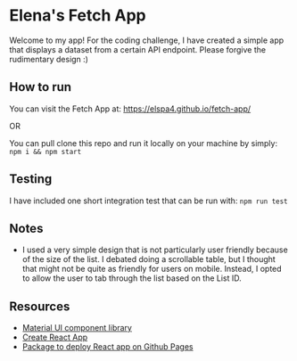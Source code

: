 # Elena's Fetch App

Welcome to my app! For the coding challenge, I have created a simple app that displays a dataset from a certain API endpoint. Please forgive the rudimentary design :) 

## How to run
You can visit the Fetch App at: https://elspa4.github.io/fetch-app/

OR 

You can pull clone this repo and run it locally on your machine by simply: 
``` npm i && npm start```


## Testing
I have included one short integration test that can be run with: 
```npm run test```

## Notes
* I used a very simple design that is not particularly user friendly because of the size of the list. I debated doing a scrollable table, but I thought that might not be quite as friendly for users on mobile. Instead, I opted to allow the user to tab through the list based on the List ID. 

## Resources
* [Material UI component library](https://material-ui.com/)
* [Create React App](https://reactjs.org/docs/create-a-new-react-app.html)
* [Package to deploy React app on Github Pages](https://www.npmjs.com/package/gh-pages)
